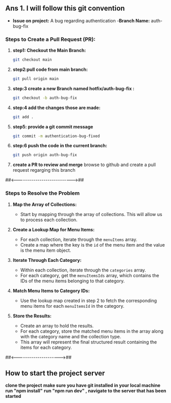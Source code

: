 
## Ans 1. I will follow this git convention ##
- **Issue on project:** A bug regarding authentication
-**Branch Name:** auth-bug-fix

### Steps to Create a Pull Request (PR):

1. **step1: Checkout the Main Branch:**
   ```bash
   git checkout main
2. **step2:pull code from main branch:**
   ```bash
   git pull origin main
3. **step:3 create a new Branch named hotfix/auth-bug-fix :**
   ```bash
   git checkout -b auth-bug-fix
4. **step:4 add the changes those are made:**
   ```bash
   git add .
5. **step5: provide a git commit message**
   ```bash
   git commit -m authentication-bug-fixed
6. **step:6 push the code in the current branch:**
   ```bash
   git push origin auth-bug-fix
   
7. **create a PR to review and merge**
  browse to github and create a pull request regarging this branch


##<--------------------------->##


 ### Steps to Resolve the Problem

1. **Map the Array of Collections:**
   - Start by mapping through the array of collections. This will allow us to process each collection.

2. **Create a Lookup Map for Menu Items:**
   - For each collection, iterate through the `menuItems` array.
   - Create a map where the key is the `id` of the menu item and the value is the menu item object. 

3. **Iterate Through Each Category:**
   - Within each collection, iterate through the `categories` array.
   - For each category, get the `menuItemsIds` array, which contains the IDs of the menu items belonging to that category.

4. **Match Menu Items to Category IDs:**
   - Use the lookup map created in step 2 to fetch the corresponding menu items for each `menuItemsId` in the category.

5. **Store the Results:**
   - Create an array to hold the results.
   - For each category, store the matched menu items in the array along with the category name and the collection type.
   - This array will represent the final structured result containing the items for each category.



##<--------------------->##
## How to start the project server ##
**clone the project**
**make sure you have git installed in your local machine**
**run "npm install"**
**run "npm run dev" , navigate to the server that has been started**